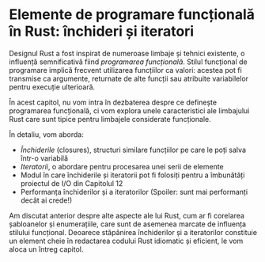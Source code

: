 # Elemente de programare funcțională în Rust: închideri și iteratori

Designul Rust a fost inspirat de numeroase limbaje și tehnici existente, o influență semnificativă fiind *programarea funcțională*. Stilul funcțional de programare implică frecvent utilizarea funcțiilor ca valori: acestea pot fi transmise ca argumente, returnate de alte funcții sau atribuite variabilelor pentru execuție ulterioară.

În acest capitol, nu vom intra în dezbaterea despre ce definește programarea funcțională, ci vom explora unele caracteristici ale limbajului Rust care sunt tipice pentru limbajele considerate funcționale.

În detaliu, vom aborda:

* *Închiderile* (closures), structuri similare funcțiilor pe care le poți salva într-o variabilă
* *Iteratorii*, o abordare pentru procesarea unei serii de elemente
* Modul în care închiderile și iteratorii pot fi folosiți pentru a îmbunătăți proiectul de I/O din Capitolul 12
* Performanța închiderilor și a iteratorilor (Spoiler: sunt mai performanți decât ai crede!)

Am discutat anterior despre alte aspecte ale lui Rust, cum ar fi corelarea șabloanelor și enumerațiile, care sunt de asemenea marcate de influența stilului funcțional. Deoarece stăpânirea închiderilor și a iteratorilor constituie un element cheie în redactarea codului Rust idiomatic și eficient, le vom aloca un întreg capitol.
